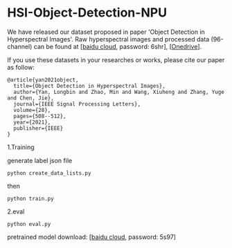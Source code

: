 # HSI-Object-Detection-NPU
We have released our dataset proposed in paper 'Object Detection in Hyperspectral Images'. 
Raw hyperspectral images and processed data (96-channel) can be found at [[baidu cloud]( https://pan.baidu.com/s/1mtXDJfU6M8F60GZinLam-w), password: 6shr],
[[Onedrive](https://mailnwpueducn-my.sharepoint.com/:u:/g/personal/yanlongbin_mail_nwpu_edu_cn/ERsB07TPh8RGrNpsgIejn38B0rmwzJEBgLmL5hzwvYlV7g?e=Upk6iW)].

If you use these datasets in your researches or works, please cite our paper as follow:

```
@article{yan2021object,
  title={Object Detection in Hyperspectral Images},
  author={Yan, Longbin and Zhao, Min and Wang, Xiuheng and Zhang, Yuge and Chen, Jie},
  journal={IEEE Signal Processing Letters},
  volume={28},
  pages={508--512},
  year={2021},
  publisher={IEEE}
}
```
1.Training

generate label json file
```
python create_data_lists.py
```

then

```
python train.py
```

2.eval

```
python eval.py
```

pretrained model download: [[baidu cloud](https://pan.baidu.com/s/11mQsR10Z35EH6Kw9__LyrA), password: 5s97]
